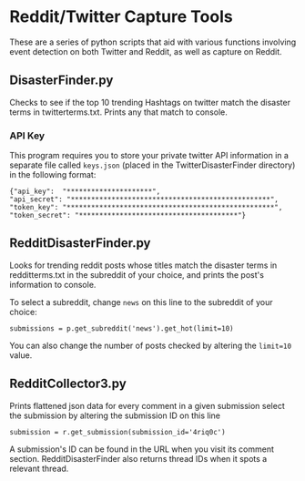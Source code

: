 # Reddit/Twitter Capture Tools

These are a series of python scripts that aid with various functions involving event detection on both Twitter and Reddit, as well as capture on Reddit.

## DisasterFinder.py

Checks to see if the top 10 trending Hashtags on twitter match the disaster terms in twitterterms.txt. Prints any that match to console.

### API Key

This program requires you to store your private twitter API information in a separate file called `keys.json` (placed in the TwitterDisasterFinder directory) in the following format:
```
{"api_key":  "*********************",
"api_secret": "*************************************************",
"token_key": "***************************************************",
"token_secret": "***************************************"}
```

## RedditDisasterFinder.py

Looks for trending reddit posts whose titles match the disaster terms in redditterms.txt in the subreddit of your choice, and prints the post's information to console.

To select a subreddit, change `news` on this line to the subreddit of your choice:
```
submissions = p.get_subreddit('news').get_hot(limit=10)
```
You can also change the number of posts checked by altering the `limit=10` value.

## RedditCollector3.py

Prints flattened json data for every comment in a given submission
select the submission by altering the submission ID on this line
```
submission = r.get_submission(submission_id='4riq0c')
```
A submission's ID can be found in the URL when you visit its comment section. RedditDisasterFinder also returns thread IDs when it spots a relevant thread.
